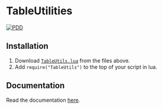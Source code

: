 # TableUtilities
[![PDD](https://img.shields.io/badge/LPCX01-white?logo=googledocs)](https://docs.google.com/document/d/1hqyJxjJS13CjTQ4bT9UbYy7BaQCj0XmwsxE7TUx7wrU/edit?usp=drivesdk)

## Installation
1. Download [`TableUtils.lua`](https://github.com/cyancoderix/TableUtils/blob/main/TableUtils.lua) from the files above.
2. Add `require("TableUtils")` to the top of your script in lua.

## Documentation
Read the documentation [here](https://github.com/cyancoderix/TableUtils/wiki).
